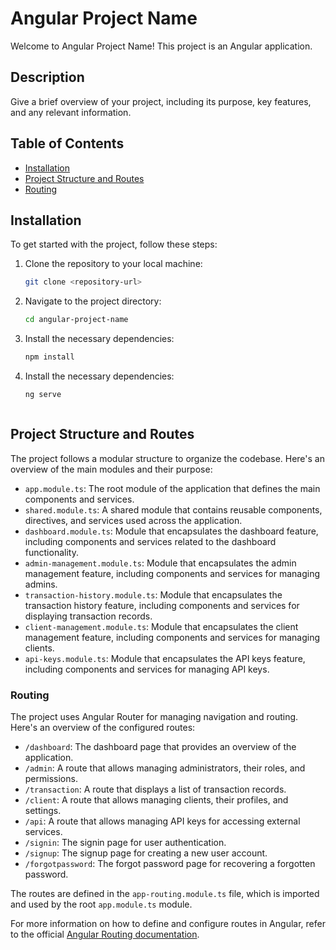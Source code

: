 # Angular Project Name

Welcome to Angular Project Name! This project is an Angular application.

## Description

Give a brief overview of your project, including its purpose, key features, and any relevant information.

## Table of Contents

- [Installation](#installation)
- [Project Structure and Routes](#project-structure-and-routes)
- [Routing](#routing)

## Installation

To get started with the project, follow these steps:

1. Clone the repository to your local machine:

   ```bash
   git clone <repository-url>

2. Navigate to the project directory:

   ```bash
   cd angular-project-name

3. Install the necessary dependencies:

   ```bash
   npm install

4. Install the necessary dependencies:

   ```bash
   ng serve



## Project Structure and Routes

The project follows a modular structure to organize the codebase. Here's an overview of the main modules and their purpose:

- `app.module.ts`: The root module of the application that defines the main components and services.
- `shared.module.ts`: A shared module that contains reusable components, directives, and services used across the application.
- `dashboard.module.ts`: Module that encapsulates the dashboard feature, including components and services related to the dashboard functionality.
- `admin-management.module.ts`: Module that encapsulates the admin management feature, including components and services for managing admins.
- `transaction-history.module.ts`: Module that encapsulates the transaction history feature, including components and services for displaying transaction records.
- `client-management.module.ts`: Module that encapsulates the client management feature, including components and services for managing clients.
- `api-keys.module.ts`: Module that encapsulates the API keys feature, including components and services for managing API keys.

### Routing

The project uses Angular Router for managing navigation and routing. Here's an overview of the configured routes:

- `/dashboard`: The dashboard page that provides an overview of the application.
- `/admin`: A route that allows managing administrators, their roles, and permissions.
- `/transaction`: A route that displays a list of transaction records.
- `/client`: A route that allows managing clients, their profiles, and settings.
- `/api`: A route that allows managing API keys for accessing external services.
- `/signin`: The signin page for user authentication.
- `/signup`: The signup page for creating a new user account.
- `/forgotpassword`: The forgot password page for recovering a forgotten password.

The routes are defined in the `app-routing.module.ts` file, which is imported and used by the root `app.module.ts` module.

For more information on how to define and configure routes in Angular, refer to the official [Angular Routing documentation](https://angular.io/guide/router).

